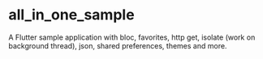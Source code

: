 # all_in_one_sample

A Flutter sample application with bloc, favorites, http get, isolate (work on background thread), json, shared preferences, themes and more.
